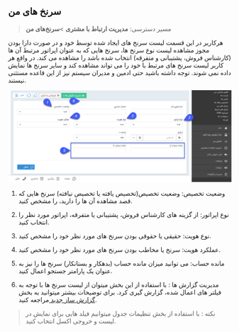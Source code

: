 ## سرنخ های من

> مسیر دسترسی:  **مدیریت ارتباط با مشتری** >**سرنخ‌های من** 

 هرکاربر در این قسمت لیست سرنخ های ایجاد شده توسط خود و در صورت دارا بودن مجوز مشاهده لیست نوع سرنخ ها، سرنخ هایی که به عنوان اپراتور مرتبط آن ها (کارشناس فروش، پشتیبانی و متفرقه) انتخاب شده باشد را مشاهده می کند. در واقع هر کاربر لیست سرنخ های مرتبط با خود را می تواند مشاهده کند و سایر سرنخ ها نمایش داده نمی شوند. توجه داشته باشید حتی ادمین و مدیران سیستم نیز از این قاعده مستثنی نیستند. 

![](takhsisyaftea112.jpg)


 1. وضعیت تخصیص: وضعیت تخصیص(تخصیص یافته یا تخصیص نیافته) سرنخ هایی که قصد مشاهده آن ها را دارید، را مشخص کنید.

2. نوع اپراتور: از گزینه های کارشناس فروش، پشتیبانی یا متفرقه، اپراتور مورد نظر را انتخاب کنید.

3. نوع هویت: حقیقی یا حقوقی بودن سرنخ های مورد نظر خود را مشخص کنید.

4. عملکرد هویت: سرنخ یا مخاطب بودن سرنخ های مورد نظر خود را مشخص کنید.

5. مانده حساب: می توانید میزان مانده حساب (بدهکار و بستانکار) سرنخ ها را نیز به عنوان یک پارامتر جستجو اعمال کنید.

6. مدیریت گزارش ها :  با استفاده از این بخش میتوان از لیست سرنخ ها با توجه به فیلتر های اعمال شده، گزارش گیری کرد. برای توضیحات بیشتر میتوانید به بخش [گزارش ساز جدید ](https://github.com/1stco/PayamGostarDocs/blob/master/help%202.5.4/Management-and-reports/Report-Builder/Report-Builder.md)مراجعه کنید.

> نکته :  با استفاده از بخش تنظیمات جدول میتوانیم فیلد هایی برای نمایش در لیست و خروجی اکسل انتخاب کنید.

